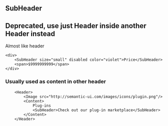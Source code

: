## SubHeader
## Deprecated, use just Header inside another Header instead
Almost like header

    <div>
        <SubHeader size="small" disabled color="violet">Price</SubHeader>
        <span>$9999999999</span>
    </div>


### Usually used as content in other header

        <Header>
            <Image src="http://semantic-ui.com/images/icons/plugin.png"/>
            <Content>
                Plug-ins
                <SubHeader>Check out our plug-in marketplace</SubHeader>
            </Content>
        </Header>

